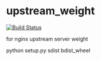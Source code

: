 # upstream_weight

[![Build Status](https://travis-ci.com/xunull/upstream_weight.svg?branch=main)](https://travis-ci.com/github/xunull/upstream_weight)


for nginx upstream server weight

python setup.py sdist bdist_wheel